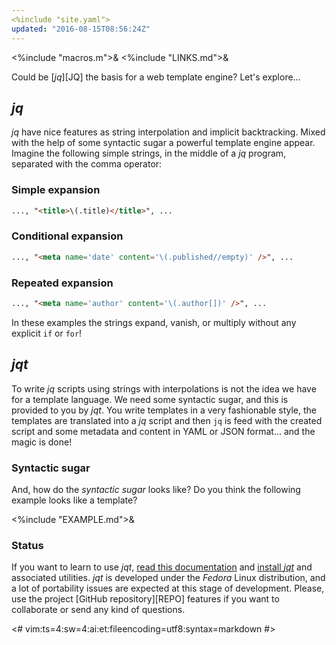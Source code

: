 ```yaml
---
<%include "site.yaml">
updated: "2016-08-15T08:56:24Z"
---
```

<%include "macros.m">&
<%include "LINKS.md">&

Could be [_jq_][JQ] the basis for a web template engine?
Let's explore&hellip;

## _jq_

_jq_ have nice features as string interpolation and implicit backtracking.
Mixed with the help of some syntactic sugar a powerful template engine appear.
Imagine the following simple strings, in the middle of a _jq_ program,
separated with the comma operator:

### Simple expansion

```html
..., "<title>\(.title)</title>", ...
```

### Conditional expansion

```html
..., "<meta name='date' content='\(.published//empty)' />", ...
```

### Repeated expansion

```html
..., "<meta name='author' content='\(.author[])' />", ...
```

In these examples the strings expand, vanish, or multiply without any
explicit `if` or `for`!

## _jqt_

To write _jq_ scripts using strings with interpolations is not the idea we have
for a template language. We need some syntactic sugar, and this is provided to you by
_jqt_. You write templates in a very fashionable style, the templates
are translated into a _jq_ script and then `jq` is feed with the created
script and some metadata and content in YAML or JSON format&hellip; and the magic is done!

### Syntactic sugar

And, how do the _syntactic sugar_ looks like?  Do you think the following
example looks like a template?

<%include "EXAMPLE.md">&

### Status

If you want to learn to use _jqt_,  [read this documentation](#)
and [install _jqt_](./engine.html#installation) and associated utilities.
_jqt_ is developed under the _Fedora_ Linux
distribution, and a lot of portability issues are expected at this stage of
development. Please, use the project [GitHub repository][REPO] features if you
want to collaborate or send any kind of questions.

<#
vim:ts=4:sw=4:ai:et:fileencoding=utf8:syntax=markdown
#>
